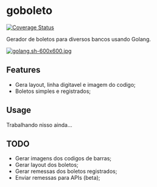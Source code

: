 # goboleto
[![Coverage Status](https://img.shields.io/badge/coverage-20%25-brightgreen.svg)]()

Gerador de boletos para diversos bancos usando Golang.

[![golang.sh-600x600.jpg](https://s27.postimg.org/coqxnki9f/golang_sh_600x600.jpg)](https://postimg.org/image/yb5y4lgtr/)

## Features
* Gera layout, linha digitavel e imagem do codigo;
* Boletos simples e registrados;

## Usage
Trabalhando nisso ainda...

## TODO
* Gerar imagens dos codigos de barras;
* Gerar layout dos boletos;
* Gerar remessas dos boletos registrados;
* Enviar remessas para APIs (beta);

